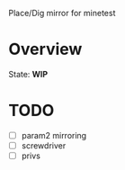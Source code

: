 
Place/Dig mirror for minetest

# Overview

State: **WIP**

# TODO

* [ ] param2 mirroring
* [ ] screwdriver
* [ ] privs
